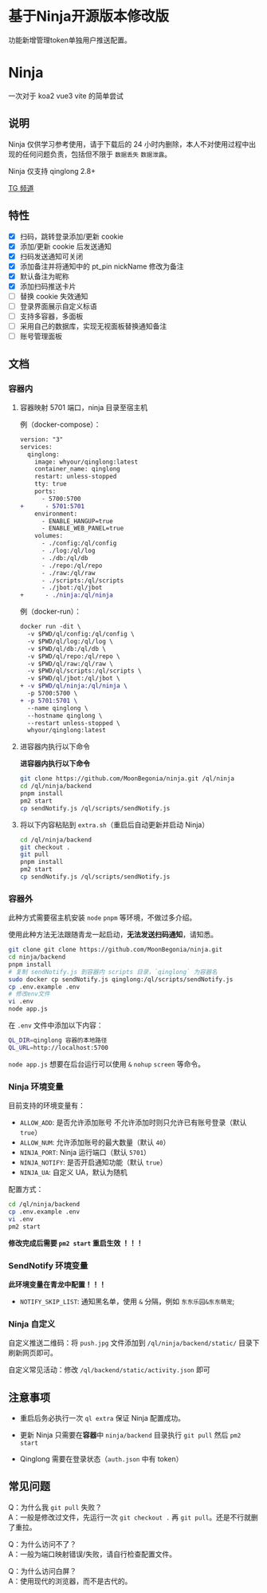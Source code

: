 # 基于Ninja开源版本修改版

功能新增管理token单独用户推送配置。

# Ninja

一次对于 koa2 vue3 vite 的简单尝试

## 说明

Ninja 仅供学习参考使用，请于下载后的 24 小时内删除，本人不对使用过程中出现的任何问题负责，包括但不限于 `数据丢失` `数据泄露`。

Ninja 仅支持 qinglong 2.8+

[TG 频道](https://t.me/joinchat/sHKuteb_lfdjNmZl)

## 特性

- [x] 扫码，跳转登录添加/更新 cookie
- [x] 添加/更新 cookie 后发送通知
- [x] 扫码发送通知可关闭
- [x] 添加备注并将通知中的 pt_pin nickName 修改为备注
- [x] 默认备注为昵称
- [x] 添加扫码推送卡片
- [ ] 替换 cookie 失效通知
- [ ] 登录界面展示自定义标语
- [ ] 支持多容器，多面板
- [ ] 采用自己的数据库，实现无视面板替换通知备注
- [ ] 账号管理面板

## 文档

### 容器内

1. 容器映射 5701 端口，ninja 目录至宿主机

   例（docker-compose）：

   ```diff
   version: "3"
   services:
     qinglong:
       image: whyour/qinglong:latest
       container_name: qinglong
       restart: unless-stopped
       tty: true
       ports:
         - 5700:5700
   +      - 5701:5701
       environment:
         - ENABLE_HANGUP=true
         - ENABLE_WEB_PANEL=true
       volumes:
         - ./config:/ql/config
         - ./log:/ql/log
         - ./db:/ql/db
         - ./repo:/ql/repo
         - ./raw:/ql/raw
         - ./scripts:/ql/scripts
         - ./jbot:/ql/jbot
   +      - ./ninja:/ql/ninja
   ```

   例（docker-run）：

   ```diff
   docker run -dit \
     -v $PWD/ql/config:/ql/config \
     -v $PWD/ql/log:/ql/log \
     -v $PWD/ql/db:/ql/db \
     -v $PWD/ql/repo:/ql/repo \
     -v $PWD/ql/raw:/ql/raw \
     -v $PWD/ql/scripts:/ql/scripts \
     -v $PWD/ql/jbot:/ql/jbot \
   + -v $PWD/ql/ninja:/ql/ninja \
     -p 5700:5700 \
   + -p 5701:5701 \
     --name qinglong \
     --hostname qinglong \
     --restart unless-stopped \
     whyour/qinglong:latest
   ```

2. 进容器内执行以下命令

   **进容器内执行以下命令**

   ```bash
   git clone https://github.com/MoonBegonia/ninja.git /ql/ninja
   cd /ql/ninja/backend
   pnpm install
   pm2 start
   cp sendNotify.js /ql/scripts/sendNotify.js
   ```

3. 将以下内容粘贴到 `extra.sh`（重启后自动更新并启动 Ninja）

   ```bash
   cd /ql/ninja/backend
   git checkout .
   git pull
   pnpm install
   pm2 start
   cp sendNotify.js /ql/scripts/sendNotify.js
   ```

### 容器外

此种方式需要宿主机安装 `node` `pnpm` 等环境，不做过多介绍。

使用此种方法无法跟随青龙一起启动，**无法发送扫码通知**，请知悉。

```bash
git clone git clone https://github.com/MoonBegonia/ninja.git
cd ninja/backend
pnpm install
# 复制 sendNotify.js 到容器内 scripts 目录，`qinglong` 为容器名
sudo docker cp sendNotify.js qinglong:/ql/scripts/sendNotify.js
cp .env.example .env
# 修改env文件
vi .env
node app.js
```

在 `.env` 文件中添加以下内容：

```bash
QL_DIR=qinglong 容器的本地路径
QL_URL=http://localhost:5700
```

`node app.js` 想要在后台运行可以使用 `&` `nohup` `screen` 等命令。

### Ninja 环境变量

目前支持的环境变量有：

- `ALLOW_ADD`: 是否允许添加账号 不允许添加时则只允许已有账号登录（默认 `true`）
- `ALLOW_NUM`: 允许添加账号的最大数量（默认 `40`）
- `NINJA_PORT`: Ninja 运行端口（默认 `5701`）
- `NINJA_NOTIFY`: 是否开启通知功能（默认 `true`）
- `NINJA_UA`: 自定义 UA，默认为随机

配置方式：

```bash
cd /ql/ninja/backend
cp .env.example .env
vi .env
pm2 start
```

**修改完成后需要 `pm2 start` 重启生效 ！！！**

### SendNotify 环境变量

**此环境变量在青龙中配置！！！**

- `NOTIFY_SKIP_LIST`: 通知黑名单，使用 `&` 分隔，例如 `东东乐园&东东萌宠`;

### Ninja 自定义

自定义推送二维码：将 `push.jpg` 文件添加到 `/ql/ninja/backend/static/` 目录下刷新网页即可。

自定义常见活动：修改 `/ql/backend/static/activity.json` 即可

## 注意事项

- 重启后务必执行一次 `ql extra` 保证 Ninja 配置成功。

- 更新 Ninja 只需要在**容器**中 `ninja/backend` 目录执行 `git pull` 然后 `pm2 start`

- Qinglong 需要在登录状态（`auth.json` 中有 token）

## 常见问题

Q：为什么我 `git pull` 失败？  
A：一般是修改过文件，先运行一次 `git checkout .` 再 `git pull`。还是不行就删了重拉。

Q：为什么访问不了？  
A：一般为端口映射错误/失败，请自行检查配置文件。

Q：为什么访问白屏？  
A：使用现代的浏览器，而不是古代的。
